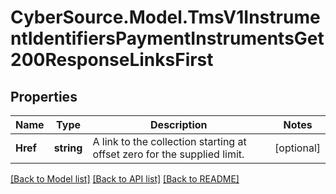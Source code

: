 # CyberSource.Model.TmsV1InstrumentIdentifiersPaymentInstrumentsGet200ResponseLinksFirst
## Properties

Name | Type | Description | Notes
------------ | ------------- | ------------- | -------------
**Href** | **string** | A link to the collection starting at offset zero for the supplied limit. | [optional] 

[[Back to Model list]](../README.md#documentation-for-models) [[Back to API list]](../README.md#documentation-for-api-endpoints) [[Back to README]](../README.md)

